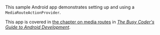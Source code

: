 This sample Android app demonstrates
setting up and using a `MediaRouteActionProvider`.

This app is covered in 
[the chapter on media routes](https://commonsware.com/Android/previews/media-routes)
in [*The Busy Coder's Guide to Android Development*](https://commonsware.com/Android/).

